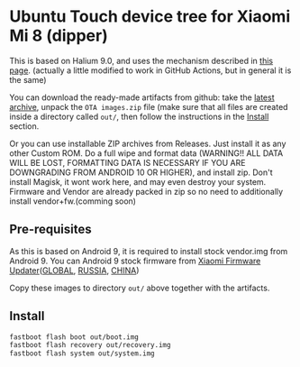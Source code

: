 # Ubuntu Touch device tree for Xiaomi Mi 8 (dipper)

This is based on Halium 9.0, and uses the mechanism described in [this page](https://github.com/ubports/porting-notes/wiki/GitLab-CI-builds-for-devices-based-on-halium_arm64-(Halium-9)). (actually a little modified to work in GitHub Actions, but in general it is the same)

You can download the ready-made artifacts from github: take the [latest archive](https://github.com/ubports-dipper/xiaomi-dipper/suites/4028909010/artifacts/101927864e), unpack the `OTA images.zip` file (make sure that all files are created inside a directory called `out/`, then follow the instructions in the [Install](#install) section.

Or you can use installable ZIP archives from Releases. Just install it as any other Custom ROM. Do a full wipe and format data (WARNING!! ALL DATA WILL BE LOST, FORMATTING DATA IS NECESSARY IF YOU ARE DOWNGRADING FROM ANDROID 10 OR HIGHER), and install zip. Don't install Magisk, it wont work here, and may even destroy your system. Firmware and Vendor are already packed in zip so no need to additionally install vendor+fw.(comming soon)

## Pre-requisites

As this is based on Android 9, it is required to install stock vendor.img from Android 9. You can Android 9 stock firmware from [Xiaomi Firmware Updater](https://xiaomifirmwareupdater.com)([GLOBAL](https://github.com/TryHardDood/mi-vendor-updater/releases/download/dipper_global-stable/fw-vendor_dipper_miui_MI8Global_V11.0.6.0.PEAMIXM_45261e66d2_9.0.zip), [RUSSIA](https://github.com/TryHardDood/mi-vendor-updater/releases/download/dipper_ru_global-stable/fw-vendor_dipper_miui_MI8RUGlobal_V11.0.6.0.PEARUXM_99fd810f76_9.0.zip), [CHINA](https://github.com/TryHardDood/mi-vendor-updater/releases/download/dipper-stable/fw-vendor_dipper_miui_MI8_V11.0.4.0.PEACNXM_93fe86f258_9.0.zip))

Copy these images to directory `out/` above together with the artifacts.

## Install

```bash
fastboot flash boot out/boot.img
fastboot flash recovery out/recovery.img
fastboot flash system out/system.img
```

